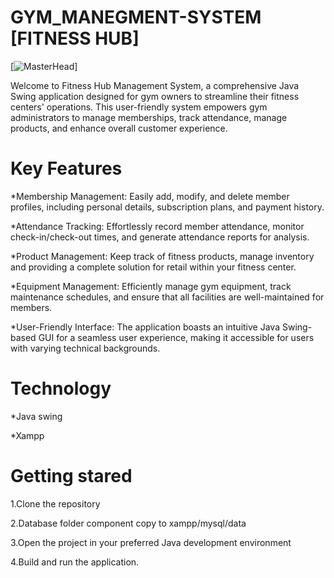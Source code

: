 # GYM_MANEGMENT-SYSTEM  [FITNESS HUB]
[![MasterHead](https://static.vecteezy.com/system/resources/previews/003/108/337/original/fitness-gym-logo-with-strong-athlete-and-barbell-vector.jpg)]

<P>Welcome to Fitness Hub Management System, a comprehensive Java Swing application designed for gym owners to streamline their fitness centers' operations. This user-friendly system empowers gym administrators to manage memberships, track attendance, manage products, and enhance overall customer experience.</P>

<h1>Key Features</h1>
*Membership Management: Easily add, modify, and delete member profiles, including personal details, subscription plans, and payment history.

*Attendance Tracking: Effortlessly record member attendance, monitor check-in/check-out times, and generate attendance reports for analysis.

*Product Management: Keep track of fitness products, manage inventory and providing a complete solution for retail within your fitness center.

*Equipment Management: Efficiently manage gym equipment, track maintenance schedules, and ensure that all facilities are well-maintained for members.

*User-Friendly Interface: The application boasts an intuitive Java Swing-based GUI for a seamless user experience, making it accessible for users with varying technical 
 backgrounds.

<h1>Technology</h1>
 <P> *Java swing  </P>
 <P> *Xampp</P> 
  <h1>Getting stared</h1>
 <P>  1.Clone the repository </P>
 <P>  2.Database folder component copy to xampp/mysql/data </P>
 <P>  3.Open the project in your preferred Java development environment</P>
 <P>  4.Build and run the application.</P>
